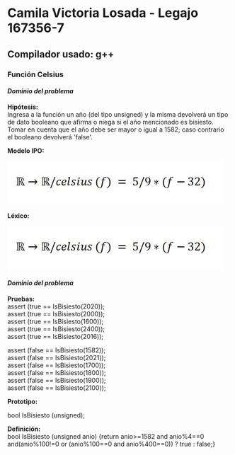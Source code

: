 # Camila Victoria Losada - Legajo 167356-7
## Compilador usado: g++
### Función Celsius
#### *Dominio del problema*  

**Hipótesis:**  
Ingresa a la función un año (del tipo unsigned) y la misma devolverá un tipo de dato booleano que afirma o niega si el año mencionado es bisiesto.
Tomar en cuenta que el año debe ser mayor o igual a 1582; caso contrario el booleano devolverá 'false'.  

**Modelo IPO:**  

![IPO BISIESTO](https://github.com/closada/AED/blob/master/Imgs/CELSIUS.JPG)  

**Léxico:**  

![Funcion Binario](https://github.com/closada/AED/blob/master/Imgs/CELSIUS.JPG)  

#### *Dominio del problema*  

**Pruebas:**  
assert (true == IsBisiesto(2020));  
assert (true == IsBisiesto(2000));  
assert (true == IsBisiesto(1600));  
assert (true == IsBisiesto(2400));  
assert (true == IsBisiesto(2016));  

assert (false == IsBisiesto(1582));  
assert (false == IsBisiesto(2021));  
assert (false == IsBisiesto(1700));  
assert (false == IsBisiesto(1800));  
assert (false == IsBisiesto(1900));  
assert (false == IsBisiesto(2100));  
  

**Prototipo:**  

bool IsBisiesto (unsigned);  

**Definición:**  
bool IsBisiesto (unsigned anio) {return 
anio>=1582 and anio%4==0 and(anio%100!=0 or (anio%100==0 and anio%400==0)) ? true : false;}  
